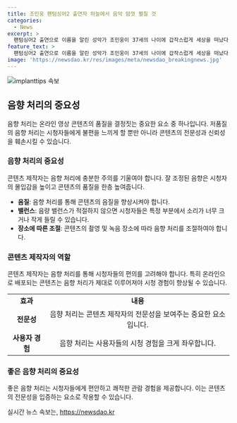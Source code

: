 ```yaml
---
title: 조민웅 팬텀싱어2 출연자 하늘에서 음악 맘껏 펼칠 것
categories:
  - News
excerpt: >
  팬텀싱어2 출연으로 이름을 알린 성악가 조민웅이 37세의 나이에 갑작스럽게 세상을 떠났다. 그의 사인은 심장마비로 확인되었다. 그는 지난 2017년에 출연하여 21위를 기록했으며, 동료 가수들은 그를 추모하며 슬픔을 표현했다. 누리꾼들도 그의 SNS에 애도의 메시지를 남기며 조민웅에게 마지막 인사를 전했다. #조민웅
feature_text: >
  팬텀싱어2 출연으로 이름을 알린 성악가 조민웅이 37세의 나이에 갑작스럽게 세상을 떠났다. 그의 사인은 심장마비로 확인되었다. 그는 지난 2017년에 출연하여 21위를 기록했으며, 동료 가수들은 그를 추모하며 슬픔을 표현했다. 누리꾼들도 그의 SNS에 애도의 메시지를 남기며 조민웅에게 마지막 인사를 전했다. #조민웅
image: 'https://newsdao.kr/res/images/meta/newsdao_breakingnews.jpg'
---
```


<p><img src="https://newsdao.kr/res/images/meta/newsdao_breakingnews.jpg" alt="implanttips 속보" /></p>

<h2 data-ke-size="size26">음향 처리의 중요성</h2>

<p data-ke-size="size16">음향 처리는 온라인 영상 콘텐츠의 품질을 결정짓는 중요한 요소 중 하나입니다. 저품질의 음향 처리는 시청자들에게 불편을 느끼게 할 뿐만 아니라 콘텐츠의 전문성과 신뢰성을 훼손시킬 수 있습니다.</p>

<h3>음향 처리의 중요성</h3>

<p data-ke-size="size16">콘텐츠 제작자는 음향 처리에 충분한 주의를 기울여야 합니다. 잘 조정된 음향은 시청자의 몰입감을 높이고 콘텐츠의 품질을 한층 높여줍니다.</p>

<ul>
<li><b>음질</b>: 음향 처리를 통해 콘텐츠의 음질을 향상시켜야 합니다.</li>
<li><b>밸런스</b>: 음량 밸런스가 적절하지 않으면 시청자들은 특정 부분에서 소리가 너무 크거나 작게 들릴 수 있습니다.</li>
<li><b>장소에 따른 조절</b>: 콘텐츠의 촬영 및 녹음 장소에 따라 음향 처리를 조절하여야 합니다.</li>
</ul>

<h3>콘텐츠 제작자의 역할</h3>

<p data-ke-size="size16">콘텐츠 제작자는 음향 처리를 통해 시청자들의 편의를 고려해야 합니다. 특히 온라인으로 배포되는 콘텐츠는 음향 처리가 제대로 이루어져야 시청 경험이 향상될 수 있습니다.</p>

<table>
  <tr>
    <td style="text-align: center; height: 17px;"><b>효과</b></td>
    <td style="text-align: center; height: 17px;"><b>내용</b></td>
  </tr>
  <tr>
    <td style="text-align: center; height: 17px;"><b>전문성</b></td>
    <td style="text-align: center; height: 17px;">음향 처리는 콘텐츠 제작자의 전문성을 보여주는 중요한 요소입니다.</td>
  </tr>
  <tr>
    <td style="text-align: center; height: 17px;"><b>사용자 경험</b></td>
    <td style="text-align: center; height: 17px;">음향 처리는 사용자들의 시청 경험을 크게 좌우합니다.</td>
  </tr>
</table>

<h3>좋은 음향 처리의 중요성</h3>

<p data-ke-size="size16">좋은 음향 처리는 시청자들에게 편안하고 쾌적한 관람 경험을 제공합니다. 이는 콘텐츠의 전문성을 입증하는 요소로 작용할 수 있습니다.</p>
실시간 뉴스 속보는, <a href="https://newsdao.kr" rel="dofollow">https://newsdao.kr</a>


